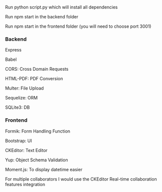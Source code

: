 Run python script.py which will install all dependencies

Run npm start in the backend folder

Run npm start in the frontend folder (you will need to choose port 3001)


### Backend

Express

Babel

CORS: Cross Domain Requests

HTML-PDF: PDF Conversion

Multer: File Upload

Sequelize: ORM

SQLite3: DB


### Frontend

Formik: Form Handling Function

Bootstrap: UI

CKEditor: Text Editor

Yup: Object Schema Validation

Moment.js: To display datetime easier


For multiple collaborators I would use the CKEditor Real-time collaboration features integration 